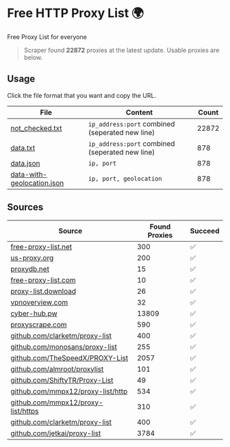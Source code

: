 
# Free HTTP Proxy List 🌍

Free Proxy List for everyone

> Scraper found **22872** proxies at the latest update. Usable proxies are below.

## Usage

Click the file format that you want and copy the URL.


|File|Content|Count|
|----|-------|-----|
|[not_checked.txt](https://raw.githubusercontent.com/yemixzy/proxy-list/main/proxy-list/not_checked.txt)|`ip_address:port` combined (seperated new line)|22872|
|[data.txt](https://raw.githubusercontent.com/yemixzy/proxy-list/main/proxy-list/data.txt)|`ip_address:port` combined (seperated new line)|878|
|[data.json](https://raw.githubusercontent.com/yemixzy/proxy-list/main/proxy-list/data.json)|`ip, port`|878|
|[data-with-geolocation.json](https://raw.githubusercontent.com/yemixzy/proxy-list/main/proxy-list/data-with-geolocation.json)|`ip, port, geolocation`|878|

## Sources

|Source|Found Proxies|Succeed|
|------|-------------|-------|
|[free-proxy-list.net](https://free-proxy-list.net)|300|✅|
|[us-proxy.org](https://www.us-proxy.org)|200|✅|
|[proxydb.net](http://proxydb.net)|15|✅|
|[free-proxy-list.com](https://free-proxy-list.com/?page=&port=&type%5B%5D=http&type%5B%5D=https&up_time=0&search=Search)|10|✅|
|[proxy-list.download](https://www.proxy-list.download/HTTP)|26|✅|
|[vpnoverview.com](https://vpnoverview.com/privacy/anonymous-browsing/free-proxy-servers)|32|✅|
|[cyber-hub.pw](https://cyber-hub.pw/statics/proxy.txt)|13809|✅|
|[proxyscrape.com](https://api.proxyscrape.com/v2/?request=displayproxies&protocol=http&timeout=10000&country=all&ssl=all&anonymity=all)|590|✅|
|[github.com/clarketm/proxy-list](https://raw.githubusercontent.com/clarketm/proxy-list/master/proxy-list-raw.txt)|400|✅|
|[github.com/monosans/proxy-list](https://raw.githubusercontent.com/monosans/proxy-list/main/proxies/http.txt)|255|✅|
|[github.com/TheSpeedX/PROXY-List](https://raw.githubusercontent.com/TheSpeedX/PROXY-List/master/http.txt)|2057|✅|
|[github.com/almroot/proxylist](https://raw.githubusercontent.com/almroot/proxylist/master/list.txt)|101|✅|
|[github.com/ShiftyTR/Proxy-List](https://raw.githubusercontent.com/ShiftyTR/Proxy-List/master/http.txt)|49|✅|
|[github.com/mmpx12/proxy-list/http](https://raw.githubusercontent.com/mmpx12/proxy-list/master/http.txt)|534|✅|
|[github.com/mmpx12/proxy-list/https](https://raw.githubusercontent.com/mmpx12/proxy-list/master/https.txt)|310|✅|
|[github.com/clarketm/proxy-list](https://raw.githubusercontent.com/clarketm/proxy-list/master/proxy-list-raw.txt)|400|✅|
|[github.com/jetkai/proxy-list](https://raw.githubusercontent.com/jetkai/proxy-list/main/online-proxies/txt/proxies.txt)|3784|✅|


